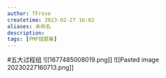 ```yaml
---
author: TFrose
createtime: 2023-02-27 16:02
aliases: 未命名
description:
tags: [PMP错题集]
---
```


#五大过程组
![[1677485008019.png]]
![[Pasted image 20230227160713.png]]